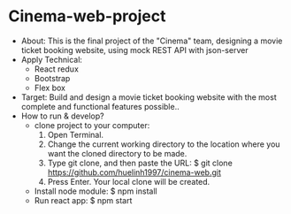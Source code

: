 # Cinema-web-project
- About: This is the final project of the "Cinema" team, designing a movie ticket booking website, using mock REST API with json-server
- Apply Technical:
    + React redux
    + Bootstrap
    + Flex box
- Target: Build and design a movie ticket booking website with the most complete and functional features possible..
- How to run & develop?
    + clone project to your computer:
        1. Open Terminal.
        2. Change the current working directory to the location where you want the cloned directory to be made.
        3. Type git clone, and then paste the URL: $ git clone https://github.com/huelinh1997/cinema-web.git
        4. Press Enter. Your local clone will be created.
    + Install node module: $ npm install
    + Run react app: $ npm start